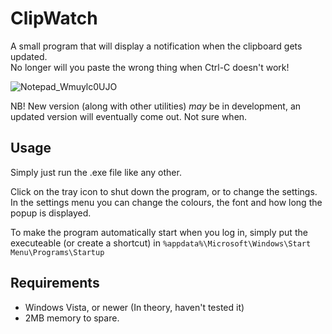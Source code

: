 # ClipWatch
A small program that will display a notification when the clipboard gets updated.\
No longer will you paste the wrong thing when Ctrl-C doesn't work!

![Notepad_Wmuylc0UJO](https://user-images.githubusercontent.com/91881038/169825875-4dfb351c-7321-4439-add4-a444c5ec2baf.gif)

NB! New version (along with other utilities) *may* be in development, an updated version will eventually come out. Not sure when.

## Usage
Simply just run the .exe file like any other.

Click on the tray icon to shut down the program, or to change the settings.\
In the settings menu you can change the colours, the font and how long the popup is displayed.

To make the program automatically start when you log in, simply put the executeable (or create a shortcut) in `%appdata%\Microsoft\Windows\Start Menu\Programs\Startup`

## Requirements
- Windows Vista, or newer (In theory, haven't tested it)
- 2MB memory to spare.
